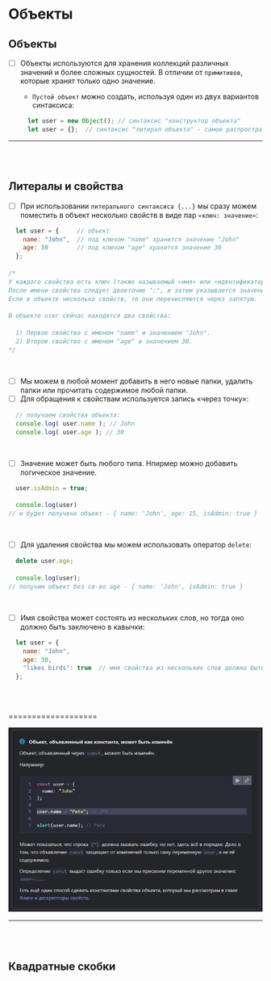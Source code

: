 # Объекты

<h2>Объекты</h2>

- [ ] Объекты используются для хранения коллекций различных значений и более сложных сущностей. В отличии от `примитивов`, которые хранят только одно значение.

  + `Пустой объект` можно создать, используя один из двух вариантов синтаксиса:
     
  ```javascript
    let user = new Object(); // синтаксис "конструктор объекта"
    let user = {};  // синтаксис "литерал объекта" - самое распространённое
  ```

<hr>
<br>
<br>

<h2>Литералы и свойства</h2>

- [ ] При использовании `литерального синтаксиса {...}` мы сразу можем поместить в объект несколько свойств в виде пар `«ключ: значение»`:
   
```javascript
  let user = {     // объект
    name: "John",  // под ключом "name" хранится значение "John"
    age: 30        // под ключом "age" хранится значение 30
  };

/*
У каждого свойства есть ключ (также называемый «имя» или «идентификатор»).
После имени свойства следует двоеточие ":", и затем указывается значение свойства.
Если в объекте несколько свойств, то они перечисляются через запятую. 

В объекте user сейчас находятся два свойства:

  1) Первое свойство с именем "name" и значением "John".
  2) Второе свойство с именем "age" и значением 30.
*/
```

<br>

- [ ] Мы можем в любой момент добавить в него новые папки, удалить папки или прочитать содержимое любой папки.
- [ ] Для обращения к свойствам используется запись «через точку»:

```javascript
  // получаем свойства объекта:
  console.log( user.name ); // John
  console.log( user.age ); // 30
```

<br>

- [ ] Значение может быть любого типа. Нпирмер можно добавить логическое значение.

```javascript
  user.isAdmin = true;

  console.log(user)
// и будет получена объект - { name: 'John', age: 15, isAdmin: true }
```

<br>

- [ ] Для удаления свойства мы можем использовать оператор `delete`:

```javascript
  delete user.age;

  console.log(user);
// получим объект без св-во age - { name: 'John', isAdmin: true }
```

<br>

- [ ] Имя свойства может состоять из нескольких слов, но тогда оно должно быть заключено в кавычки:

```javascript
  let user = {
    name: "John",
    age: 30,
    "likes birds": true  // имя свойства из нескольких слов должно быть в кавычках
  };
```

<br>
<br>

===================

![](https://github.com/acidshotgun/learn-js-vanilla/blob/master/LearnJS_4/4.1%20%D0%9E%D0%B1%D1%8A%D0%B5%D0%BA%D1%82%D1%8B/img/obj1.jpg)

<hr>
<br>
<br>

<h2>Квадратные скобки</h2>
